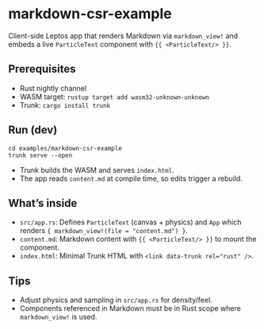 # markdown-csr-example

Client-side Leptos app that renders Markdown via `markdown_view!` and embeds a live `ParticleText` component with `{{ <ParticleText/> }}`.

## Prerequisites

- Rust nightly channel
- WASM target: `rustup target add wasm32-unknown-unknown`
- Trunk: `cargo install trunk`

## Run (dev)

```
cd examples/markdown-csr-example
trunk serve --open
```

- Trunk builds the WASM and serves `index.html`.
- The app reads `content.md` at compile time, so edits trigger a rebuild.

## What’s inside

- `src/app.rs`: Defines `ParticleText` (canvas + physics) and `App` which renders `{ markdown_view!(file = "content.md") }`.
- `content.md`: Markdown content with `{{ <ParticleText/> }}` to mount the component.
- `index.html`: Minimal Trunk HTML with `<link data-trunk rel="rust" />`.

## Tips

- Adjust physics and sampling in `src/app.rs` for density/feel.
- Components referenced in Markdown must be in Rust scope where `markdown_view!` is used.

